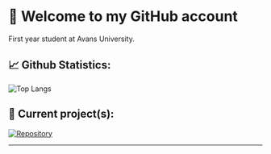 # 👋 Welcome to my GitHub account

First year student at Avans University.

## 📈 Github Statistics:
![Top Langs](https://github-readme-stats.vercel.app/api/top-langs/?username=Perunaz&layout=compact&theme=vision-friendly-dark)

## 👷 Current project(s):

[![Repository](https://github-readme-stats.vercel.app/api/pin/?username=Perunaz&repo=HappySingles&layout=compact&theme=vision-friendly-dark)](https://github.com/Perunaz/HappySingles.git)

---

